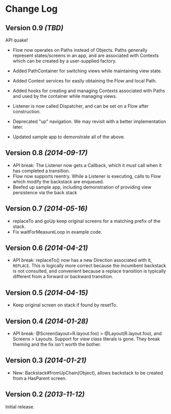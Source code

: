 Change Log
==========

Version 0.9 *(TBD)*
------
  API quake!

  * Flow now operates on Paths instead of Objects. Paths generally represent
    states/screens in an app, and are associated with Contexts which can be
    created by a user-supplied factory.

  * Added PathContainer for switching views while maintaining view state.

  * Added Context services for easily obtaining the Flow and local Path.

  * Added hooks for creating and managing Contexts associated with Paths
    and used by the container while managing views.

  * Listener is now called Dispatcher, and can be set on a Flow after construction.

  * Deprecated "up" navigation. We may revisit with a better implementation later.

  * Updated sample app to demonstrate all of the above.

Version 0.8 *(2014-09-17)*
-------
  * API break: The Listener now gets a Callback, which it *must* call when it has completed a
    transition.
  * Flow now supports reentry.  While a Listener is executing, calls to Flow which modify the
    backstack are enqueued.
  * Beefed up sample app, including demonstration of providing view persistence via
    the back stack

Version 0.7 *(2014-05-16)*
-------
  * replaceTo and goUp keep original screens for a matching prefix of the stack.
  * Fix waitForMeasureLoop in example code.

Version 0.6 *(2014-04-21)*
-------
  * API break: replaceTo() now has a new Direction associated with it, `REPLACE`.
    This is logically more correct because the incumbent backstack is not
    consulted, and convenient because a replace transition is typically
    different from a forward or backward transition.

Version 0.5 *(2014-04-15)*
-------
  * Keep original screen on stack if found by resetTo.

Version 0.4 *(2014-01-28)*
-------
  * API break: @Screen(layout=R.layout.foo) > @Layout(R.layout.foo), and Screens > Layouts.
    Support for view class literals is gone. They break theming and the fix isn't worth the bother.

Version 0.3 *(2014-01-21)*
-------
  * New: Backstack#fromUpChain(Object), allows backstack to be created from
    a HasParent screen.

Version 0.2 *(2013-11-12)*
-------

Initial release.
